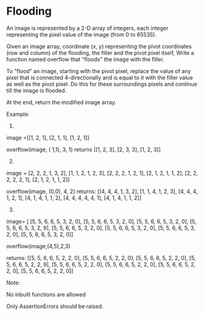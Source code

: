# Flooding

An image is represented by a 2-D array of integers, each integer representing the pixel value of the image (from 0 to 65535).

Given an image array, coordinate (x, y) representing the pivot coordinates (row and column) of the flooding, the filler and the pivot pixel itself, Write a function named overflow that "floods" the image with the filler.

To "flood" an image, starting with the pivot pixel, replace the value of any pixel that is connected 4-directionally and is equal to it with the filler value as well as the pivot pixel. Do this for these surroundings pixels and continue till the image is flooded.

At the end, return the modified image array.

Example:

1.

image =[[1, 2, 1],
[2, 1, 1],
[1, 2, 1]]

overflow(image, ( 1,1), 3, 1) returns
[[1, 2, 3],
[2, 3, 3],
[1, 2, 3]]


2.
image =
[2, 2, 2, 1, 3, 2],
[1, 1, 2, 1, 2, 3],
[2, 2, 2, 1, 2, 1],
[2, 1, 2, 1, 1, 2],
[2, 2, 2, 2, 2, 1],
[2, 1, 2, 1, 1, 2]]

overflow(image, (0,0), 4, 2) returns:
[[4, 4, 4, 1, 3, 2],
[1, 1, 4, 1, 2, 3],
[4, 4, 4, 1, 2, 1],
[4, 1, 4, 1, 1, 2],
[4, 4, 4, 4, 4, 1],
[4, 1, 4, 1, 1, 2]]


3.
image= [
[5, 5, 6, 6, 5, 3, 2, 0],
[5, 5, 6, 6, 5, 3, 2, 0],
[5, 5, 6, 6, 5, 3, 2, 0],
[5, 5, 6, 6, 5, 3, 2, 9],
[5, 5, 6, 6, 5, 3, 2, 0],
[5, 5, 6, 6, 5, 3, 2, 0],
[5, 5, 6, 6, 5, 3, 2, 0],
[5, 5, 6, 6, 5, 3, 2, 0]]

overflow(image,(4,5),2,3)

returns:
[[5, 5, 6, 6, 5, 2, 2, 0],
[5, 5, 6, 6, 5, 2, 2, 0],
[5, 5, 6, 6, 5, 2, 2, 0],
[5, 5, 6, 6, 5, 2, 2, 9],
[5, 5, 6, 6, 5, 2, 2, 0],
[5, 5, 6, 6, 5, 2, 2, 0],
[5, 5, 6, 6, 5, 2, 2, 0],
[5, 5, 6, 6, 5, 2, 2, 0]]

Note:

No inbuilt functions are allowed

Only AssertionErrors should be raised.

